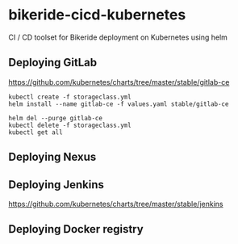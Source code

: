 # bikeride-cicd-kubernetes
CI / CD toolset for Bikeride deployment on Kubernetes using helm


## Deploying GitLab
https://github.com/kubernetes/charts/tree/master/stable/gitlab-ce

```
kubectl create -f storageclass.yml
helm install --name gitlab-ce -f values.yaml stable/gitlab-ce
```

```
helm del --purge gitlab-ce
kubectl delete -f storageclass.yml
kubectl get all
```

## Deploying Nexus


## Deploying Jenkins
https://github.com/kubernetes/charts/tree/master/stable/jenkins


## Deploying Docker registry